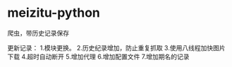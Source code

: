 # meizitu-python
爬虫，带历史记录保存

更新记录：
1.模块更换。
2.历史纪录增加，防止重复抓取
3.使用八线程加快图片下载
4.超时自动断开
5.增加代理
6.增加配置文件
7.增加期名的记录

